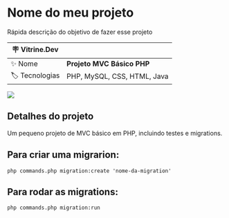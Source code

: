 # Nome do meu projeto

Rápida descrição do objetivo de fazer esse projeto

| :placard: Vitrine.Dev |     |
| -------------  | --- |
| :sparkles: Nome        | **Projeto MVC Básico PHP**
| :label: Tecnologias | PHP, MySQL, CSS, HTML, Java

<!-- Inserir imagem com a #vitrinedev ao final do link -->
![](https://via.placeholder.com/1200x500.png?text=imagem+lindona+do+meu+projeto#vitrinedev)

## Detalhes do projeto

Um pequeno projeto de MVC básico em PHP, incluindo testes e migrations.

## Para criar uma migrarion:

```php commands.php migration:create 'nome-da-migration'```

## Para rodar as migrations:

```php commands.php migration:run```


